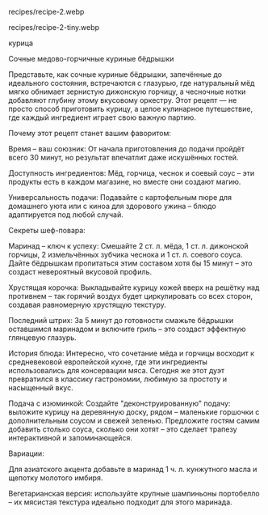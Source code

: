 recipes/recipe-2.webp


recipes/recipe-2-tiny.webp


курица


Сочные медово-горчичные куриные бёдрышки


Представьте, как сочные куриные бёдрышки, запечённые до идеального состояния, встречаются с глазурью, где натуральный мёд мягко обнимает зернистую дижонскую горчицу, а чесночные нотки добавляют глубину этому вкусовому оркестру. Этот рецепт — не просто способ приготовить курицу, а целое кулинарное путешествие, где каждый ингредиент играет свою важную партию.


Почему этот рецепт станет вашим фаворитом:

Время – ваш союзник: От начала приготовления до подачи пройдёт всего 30 минут, но результат впечатлит даже искушённых гостей.

Доступность ингредиентов: Мёд, горчица, чеснок и соевый соус – эти продукты есть в каждом магазине, но вместе они создают магию.

Универсальность подачи: Подавайте с картофельным пюре для домашнего уюта или с киноа для здорового ужина – блюдо адаптируется под любой случай.


Секреты шеф-повара:

Маринад – ключ к успеху: Смешайте 2 ст. л. мёда, 1 ст. л. дижонской горчицы, 2 измельчённых зубчика чеснока и 1 ст. л. соевого соуса. Дайте бёдрышкам пропитаться этим составом хотя бы 15 минут – это создаст невероятный вкусовой профиль.

Хрустящая корочка: Выкладывайте курицу кожей вверх на решётку над противнем – так горячий воздух будет циркулировать со всех сторон, создавая равномерную хрустящую текстуру.

Последний штрих: За 5 минут до готовности смажьте бёдрышки оставшимся маринадом и включите гриль – это создаст эффектную глянцевую глазурь.


История блюда:
Интересно, что сочетание мёда и горчицы восходит к средневековой европейской кухне, где эти ингредиенты использовались для консервации мяса. Сегодня же этот дуэт превратился в классику гастрономии, любимую за простоту и насыщенный вкус.

Подача с изюминкой:
Создайте "деконструированную" подачу: выложите курицу на деревянную доску, рядом – маленькие горшочки с дополнительным соусом и свежей зеленью. Предложите гостям самим добавить столько соуса, сколько они хотят – это сделает трапезу интерактивной и запоминающейся.


Вариации:

Для азиатского акцента добавьте в маринад 1 ч. л. кунжутного масла и щепотку молотого имбиря.

Вегетарианская версия: используйте крупные шампиньоны портобелло – их мясистая текстура идеально подходит для этого маринада.
